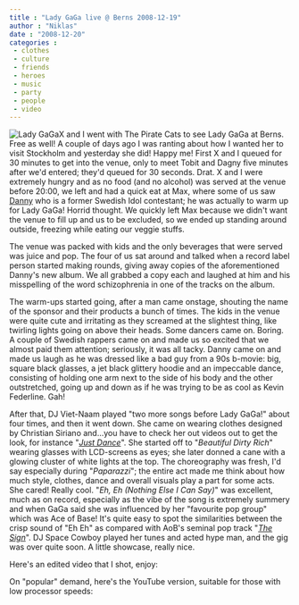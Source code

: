 ```yaml
---
title : "Lady GaGa live @ Berns 2008-12-19"
author : "Niklas"
date : "2008-12-20"
categories : 
 - clothes
 - culture
 - friends
 - heroes
 - music
 - party
 - people
 - video
---
```


![Lady GaGa](https://niklasblog.com/wp-content/2008-12-20-ladygaga.jpg)X and I went with The Pirate Cats to see Lady GaGa at Berns. Free as well! A couple of days ago I was ranting about how I wanted her to visit Stockholm and yesterday she did! Happy me! First X and I queued for 30 minutes to get into the venue, only to meet Tobit and Dagny five minutes after we'd entered; they'd queued for 30 seconds. Drat. X and I were extremely hungry and as no food (and no alcohol) was served at the venue before 20:00, we left and had a quick eat at Max, where some of us saw [Danny](http://danny.nu) who is a former Swedish Idol contestant; he was actually to warm up for Lady GaGa! Horrid thought. We quickly left Max because we didn't want the venue to fill up and us to be excluded, so we ended up standing around outside, freezing while eating our veggie stuffs.

The venue was packed with kids and the only beverages that were served was juice and pop. The four of us sat around and talked when a record label person started making rounds, giving away copies of the aforementioned Danny's new album. We all grabbed a copy each and laughed at him and his misspelling of the word schizophrenia in one of the tracks on the album.

The warm-ups started going, after a man came onstage, shouting the name of the sponsor and their products a bunch of times. The kids in the venue were quite cute and irritating as they screamed at the slightest thing, like twirling lights going on above their heads. Some dancers came on. Boring. A couple of Swedish rappers came on and made us so excited that we almost paid them attention; seriously, it was all tacky. Danny came on and made us laugh as he was dressed like a bad guy from a 90s b-movie: big, square black glasses, a jet black glittery hoodie and an impeccable dance, consisting of holding one arm next to the side of his body and the other outstretched, going up and down as if he was trying to be as cool as Kevin Federline. Gah!

After that, DJ Viet-Naam played "two more songs before Lady GaGa!" about four times, and then it went down. She came on wearing clothes designed by Christian Siriano and...you have to check her out videos out to get the look, for instance "[_Just Dance_](http://www.youtube.com/watch?v=M65zI9LH-as)". She started off to "_Beautiful Dirty Rich_" wearing glasses with LCD-screens as eyes; she later donned a cane with a glowing cluster of white lights at the top. The choreography was fresh, I'd say especially during "_Paparazzi_"; the entire act made me think about how much style, clothes, dance and overall visuals play a part for some acts. She cared! Really cool. "_Eh, Eh (Nothing Else I Can Say)_" was excellent, much as on record, especially as the vibe of the song is extremely summery and when GaGa said she was influenced by her "favourite pop group" which was Ace of Base! It's quite easy to spot the similarities between the crisp sound of "Eh Eh" as compared with AoB's seminal pop track "_[The Sign](http://www.youtube.com/watch?v=96jFtzVa80A)_". DJ Space Cowboy played her tunes and acted hype man, and the gig was over quite soon. A little showcase, really nice.

Here's an edited video that I shot, enjoy:

  

On "popular" demand, here's the YouTube version, suitable for those with low processor speeds:
